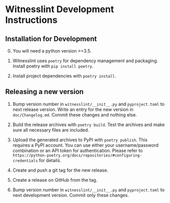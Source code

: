 # Witnesslint Development Instructions

## Installation for Development

0. You will need a python version >=3.5.

1. Witnesslint uses `poetry` for dependency management and packaging.
Install poetry with `pip install poetry`.

2. Install project dependencies with `poetry install`.

## Releasing a new version

1. Bump version number in `witnesslint/__init__.py` and `pyproject.toml` to next release version.
Write an entry for the new version in `doc/Changelog.md`. Commit these changes and nothing else.

2. Build the release archives with `poetry build`. Test the archives and make sure all necessary files are included.

3. Upload the generated archives to PyPI with `poetry publish`. This requires a PyPI account.
You can use either your username/password combination or an API token for authentication.
Please refer to `https://python-poetry.org/docs/repositories/#configuring-credentials` for details.

4. Create and push a git tag for the new release.

5. Create a release on GitHub from the tag.

6. Bump version number in `witnesslint/__init__.py` and `pyproject.toml` to next development version.
Commit only these changes.